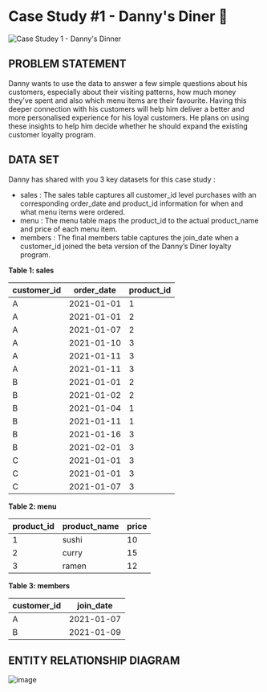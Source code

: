 # Case Study #1 - Danny's Diner 🍜

![Case Studey 1 - Danny's Dinner](https://8weeksqlchallenge.com/images/case-study-designs/1.png)

## PROBLEM STATEMENT
Danny wants to use the data to answer a few simple questions about his customers, especially about their visiting patterns, how much money they’ve spent and also which menu items are their favourite. Having this deeper connection with his customers will help him deliver a better and more personalised experience for his loyal customers.
He plans on using these insights to help him decide whether he should expand the existing customer loyalty program.

## DATA SET
Danny has shared with you 3 key datasets for this case study :
- sales : The sales table captures all customer_id level purchases with an corresponding order_date and product_id information for when and what menu items were ordered.
- menu : The menu table maps the product_id to the actual product_name and price of each menu item.
- members : The final members table captures the join_date when a customer_id joined the beta version of the Danny’s Diner loyalty program.


**Table 1: sales**

| customer_id | order_date | product_id |
| ----------- | ---------- | ---------- |
| A |	2021-01-01 | 1 |
| A	| 2021-01-01 | 2 | 
| A |	2021-01-07 | 2 |
| A |	2021-01-10 | 3 |
| A |	2021-01-11 | 3 |
| A |	2021-01-11 | 3 |
| B | 2021-01-01 | 2 |
| B |	2021-01-02 | 2 |
| B |	2021-01-04 | 1 |
| B |	2021-01-11 | 1 |
| B |	2021-01-16 | 3 |
| B | 2021-02-01 | 3 |
| C |	2021-01-01 | 3 |
| C |	2021-01-01 | 3 |
| C |	2021-01-07 | 3 |


**Table 2: menu**

| product_id | product_name |	price |
| ---------- | ------------ | ----- |
| 1 |	sushi |	10 |
| 2 |	curry |	15 |
| 3 |	ramen |	12 |


**Table 3: members**

| customer_id |	join_date |
| ----------- | --------- |
| A |	2021-01-07 |
| B	| 2021-01-09 |


## ENTITY RELATIONSHIP DIAGRAM

![image](https://user-images.githubusercontent.com/98699089/156034410-8775d5d2-eda5-4453-9e33-54bfef253084.png)

